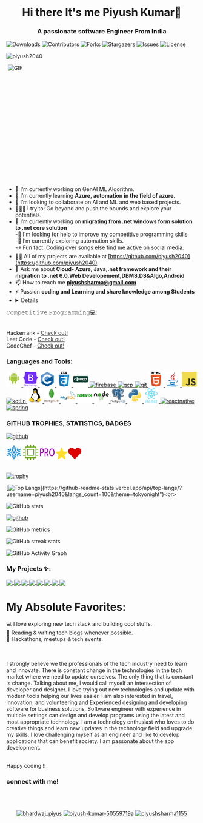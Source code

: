 <h1 align="center">Hi there It's me Piyush Kumar👋</h1>
<h3 align="center">A passionate software Engineer From India</h3>

![Downloads](https://img.shields.io/github/downloads/piyush2040/total) ![Contributors](https://img.shields.io/github/contributors/piyush2040/piyush2040?color=dark-green) ![Forks](https://img.shields.io/github/forks/piyush2040/piyush2040?style=social) ![Stargazers](https://img.shields.io/github/stars/piyush2040/piyush2040?style=social) ![Issues](https://img.shields.io/github/issues/piyush2040/piyush2040) ![License](https://img.shields.io/github/license/piyush2040/piyush2040) 

<p align="left"> <img src="https://komarev.com/ghpvc/?username=piyush2040" alt="piyush2040" /> </p>

<img align="right" alt="GIF" src="https://github.com/abhisheknaiidu/abhisheknaiidu/raw/master/code.gif?raw=true" width="500" height="320" style="max-width:100%;">

- 🔭 I’m currently working on GenAI ML Algorithm.
- 🌱 I’m currently learning  **Azure, automation in the field of azure**.<br>
- 👯 I’m looking to collaborate on AI and ML and web based projects.<br>
- 🧗🏾‍♀️ I try to: Go beyond and push the bounds and explore your potentials.<br>
- 🔭 I’m currently working on **migrating from .net windows form solution to .net core solution**<br>
-🤔 I'm looking for help to improve my competitive programming skills<br>
-🔭 I’m currently exploring automation skills.<br>
-⚡ Fun fact: Coding over songs else find me active on social media.<br>
- 👨‍💻 All of my projects are available at [https://github.com/piyush2040](https://github.com/piyush2040)
- 💬 Ask me about **Cloud- Azure, Java,.net framework and their migration to .net 6.0,Web Developement,DBMS,DS&Algo,Android**
- 📫 How to reach me **piyushsharma@gmail.com**
- ⚡ Passion **coding and Learning and share knowledge among Students**
- <details>
<summary> 𝙲𝚘𝚖𝚙𝚎𝚝𝚒𝚝𝚒𝚟𝚎 𝙿𝚛𝚘𝚐𝚛𝚊𝚖𝚖𝚒𝚗𝚐💻: </summary>
  
<br/>

Hackerrank              -  [Check out!](https://www.hackerrank.com/c0dethug)<br/>
Leet Code               -  [Check out!](https://leetcode.com/u/piyushsharma1155/)<br/>
CodeChef                -  [Check out!](https://www.codechef.com/users/codethug)<br/>

</details>




<link rel="stylesheet" type='text/css' href="https://cdn.jsdelivr.net/gh/devicons/devicon@latest/devicon.min.css" />
<h3 align="left">Languages and Tools:</h3>
<p align="left"> <a href="https://developer.android.com" target="_blank"> <img src="https://raw.githubusercontent.com/devicons/devicon/master/icons/android/android-original-wordmark.svg" alt="android" width="40" height="40"/> </a> <a href="https://azure.microsoft.com/" target="_blank"> <i class="devicon-azure-plain"></i> </a> <a href="https://getbootstrap.com" target="_blank"> <img src="https://raw.githubusercontent.com/devicons/devicon/master/icons/bootstrap/bootstrap-plain-wordmark.svg" alt="bootstrap" width="40" height="40"/> </a> <a href="https://www.cprogramming.com/" target="_blank"> <img src="https://raw.githubusercontent.com/devicons/devicon/master/icons/c/c-original.svg" alt="c" width="40" height="40"/> </a> <a href="https://www.w3schools.com/css/" target="_blank"> <img src="https://raw.githubusercontent.com/devicons/devicon/master/icons/css3/css3-original-wordmark.svg" alt="css3" width="40" height="40"/> </a> <a href="https://www.djangoproject.com/" target="_blank"> <img src="https://raw.githubusercontent.com/devicons/devicon/master/icons/django/django-original.svg" alt="django" width="40" height="40"/> </a> <a href="https://firebase.google.com/" target="_blank"> <img src="https://www.vectorlogo.zone/logos/firebase/firebase-icon.svg" alt="firebase" width="40" height="40"/> </a> <a href="https://cloud.google.com" target="_blank"> <img src="https://www.vectorlogo.zone/logos/google_cloud/google_cloud-icon.svg" alt="gcp" width="40" height="40"/> </a> <a href="https://git-scm.com/" target="_blank"> <img src="https://www.vectorlogo.zone/logos/git-scm/git-scm-icon.svg" alt="git" width="40" height="40"/> </a> <a href="https://www.w3.org/html/" target="_blank"> <img src="https://raw.githubusercontent.com/devicons/devicon/master/icons/html5/html5-original-wordmark.svg" alt="html5" width="40" height="40"/> </a> <a href="https://www.java.com" target="_blank"> <img src="https://raw.githubusercontent.com/devicons/devicon/master/icons/java/java-original.svg" alt="java" width="40" height="40"/> </a> <a href="https://developer.mozilla.org/en-US/docs/Web/JavaScript" target="_blank"> <img src="https://raw.githubusercontent.com/devicons/devicon/master/icons/javascript/javascript-original.svg" alt="javascript" width="40" height="40"/> </a> <a href="https://kotlinlang.org" target="_blank"> <img src="https://www.vectorlogo.zone/logos/kotlinlang/kotlinlang-icon.svg" alt="kotlin" width="40" height="40"/> </a> <a href="https://www.linux.org/" target="_blank"> <img src="https://raw.githubusercontent.com/devicons/devicon/master/icons/linux/linux-original.svg" alt="linux" width="40" height="40"/> </a> <a href="https://www.mongodb.com/" target="_blank"> <img src="https://raw.githubusercontent.com/devicons/devicon/master/icons/mongodb/mongodb-original-wordmark.svg" alt="mongodb" width="40" height="40"/> </a> <a href="https://www.mysql.com/" target="_blank"> <img src="https://raw.githubusercontent.com/devicons/devicon/master/icons/mysql/mysql-original-wordmark.svg" alt="mysql" width="40" height="40"/> </a> <a href="https://www.nginx.com" target="_blank"> <img src="https://raw.githubusercontent.com/devicons/devicon/master/icons/nginx/nginx-original.svg" alt="nginx" width="40" height="40"/> </a> <a href="https://nodejs.org" target="_blank"> <img src="https://raw.githubusercontent.com/devicons/devicon/master/icons/nodejs/nodejs-original-wordmark.svg" alt="nodejs" width="40" height="40"/> </a> <a href="https://www.postgresql.org" target="_blank"> <img src="https://raw.githubusercontent.com/devicons/devicon/master/icons/postgresql/postgresql-original-wordmark.svg" alt="postgresql" width="40" height="40"/> </a> <a href="https://www.python.org" target="_blank"> <img src="https://raw.githubusercontent.com/devicons/devicon/master/icons/python/python-original.svg" alt="python" width="40" height="40"/> </a> <a href="https://reactjs.org/" target="_blank"> <img src="https://raw.githubusercontent.com/devicons/devicon/master/icons/react/react-original-wordmark.svg" alt="react" width="40" height="40"/> </a> <a href="https://reactnative.dev/" target="_blank"> <img src="https://reactnative.dev/img/header_logo.svg" alt="reactnative" width="40" height="40"/> </a> <a href="https://spring.io/" target="_blank"> <img src="https://www.vectorlogo.zone/logos/springio/springio-icon.svg" alt="spring" width="40" height="40"/> </a> </p>


### GITHUB TROPHIES, STATISTICS, BADGES


[<img src='https://cdn.jsdelivr.net/npm/simple-icons@3.0.1/icons/github.svg' alt='github' height='40'>](https://github.com/piyush2040)  <br>

<a href='https://archiveprogram.github.com/'><img src='https://raw.githubusercontent.com/acervenky/animated-github-badges/master/assets/acbadge.gif' width='40' height='40'></a> <a href='https://docs.github.com/en/developers'><img src='https://raw.githubusercontent.com/acervenky/animated-github-badges/master/assets/devbadge.gif' width='40' height='40'></a> <a href='https://github.com/pricing'><img src='https://raw.githubusercontent.com/acervenky/animated-github-badges/master/assets/pro.gif' width='40' height='40'></a><a href='https://stars.github.com/'><img src='https://raw.githubusercontent.com/acervenky/animated-github-badges/master/assets/starbadge.gif' width='35' height='35'></a><a href='https://docs.github.com/en/github/supporting-the-open-source-community-with-github-sponsors'><img src='https://raw.githubusercontent.com/acervenky/animated-github-badges/master/assets/sponsorbadge.gif' width='35' height='35'></a><br><br>

[![trophy](https://github-profile-trophy.vercel.app/?username=piyush2040)](https://github.com/ryo-ma/github-profile-trophy)<br>

[![Top Langs](https://github-readme-stats.vercel.app/api/top-langs/?username=piyush2040&langs_count=100&theme=tokyonight")](https://github-readme-stats.vercel.app/api/top-langs/?username=piyush2040&langs_count=100&theme=tokyonight")<br>

![GitHub stats](https://github-readme-stats.vercel.app/api?username=piyush2040&show_icons=true&count_private=true)  





[<img src='https://cdn.jsdelivr.net/npm/simple-icons@3.0.1/icons/github.svg' alt='github' height='40'>](https://github.com/piyush2040)  

![GitHub metrics](https://metrics.lecoq.io/piyush2040)  

![GitHub streak stats](https://github-readme-streak-stats.herokuapp.com/?user=piyush2040)  


![GitHub Activity Graph](https://activity-graph.herokuapp.com/graph?username=piyush2040) 


### My Projects ✨:
  
<a href="https://github.com/piyush2040/BlogpostApplication">
  <img align="center" src="https://github-readme-stats.vercel.app/api/pin/?username=piyush2040&repo=BlogpostApplication&theme=tokyonight" />
</a>

<a href="https://github.com/piyush2040/CourseRestApi">
 <img align="center" src="https://github-readme-stats.vercel.app/api/pin/?username=piyush2040&repo=CourseRestApi&theme=tokyonight" />
</a>

<a href="https://github.com/piyush2040/FlappyBird-Game">
  <img align="center" src="https://github-readme-stats.vercel.app/api/pin/?username=piyush2040&repo=FlappyBird-Game&theme=tokyonight" />
</a>

<a href="https://github.com/piyush2040/ModernBanking-Management-System">
 <img align="center" src="https://github-readme-stats.vercel.app/api/pin/?username=piyush2040&repo=ModernBanking-Management-System&theme=tokyonight" />
</a>

<a href="https://github.com/piyush2040/Unityforlife">
 <img align="center" src="https://github-readme-stats.vercel.app/api/pin/?username=piyush2040&repo=Unityforlife&theme=tokyonight" />
</a>

<a href="https://github.com/piyush2040/Todo-app.git">
 <img align="center" src="https://github-readme-stats.vercel.app/api/pin/?username=piyush2040&repo=Todo-app&theme=tokyonight" />
</a>


<a href="https://github.com/piyush2040/JPMorganChase-Virtual-Internship.git">
 <img align="center" src="https://github-readme-stats.vercel.app/api/pin/?username=piyush2040&repo=JPMorganChase-Virtual-Internship&theme=tokyonight" />
</a>


<a href="https://github.com/piyush2040/ML_Algorithm_Cord.git">
 <img align="center" src="https://github-readme-stats.vercel.app/api/pin/?username=piyush2040&repo=ML_Algorithm_Cord&theme=tokyonight" />
</a>





# My Absolute Favorites:<br>
💻   I love exploring new tech stack and building cool stuffs.<br>
📰   Reading & writing tech blogs whenever possible.<br>
🍕   Hackathons, meetups & tech events.<br>





<br><br>
I strongly believe we the professionals of the tech industry need to learn and innovate. There is constant change in the technologies in the tech market where we need to update ourselves. The only thing that is constant is change. Talking about me, I would call myself an intersection of developer and designer. I love trying out new technologies and update with modern tools helping our lives easier. I am also interested in travel, innovation, and volunteering and Experienced designing and developing software for business solutions, Software engineer with experience in multiple settings can design and develop programs using the latest and most appropriate technology. I am a technology enthusiast who loves to do creative things and learn new updates in the technology field and upgrade my skills. I love challenging myself as an engineer and like to develop applications that can benefit society. I am passonate about the app development. <br><br>

Happy coding !!

<h3 ><strong style="text-align:center">connect with me!</strong></h3><br><br>

<p align="center">
<a href="https://twitter.com/bhardwaj_piyus" target="blank"><img align="center" src="https://cdn.jsdelivr.net/npm/simple-icons@3.0.1/icons/twitter.svg" alt="bhardwaj_piyus" height="30" width="30" /></a>
<a href="https://www.linkedin.com/in/piyush-kumar-50559719a/" target="blank"><img align="center" src="https://cdn.jsdelivr.net/npm/simple-icons@3.0.1/icons/linkedin.svg" alt="piyush-kumar-50559719a" height="30" width="30" /></a>
<a href="https://leetcode.com/u/piyushsharma1155/" target="blank"><img align="center" src="https://cdn.jsdelivr.net/npm/simple-icons@3.0.1/icons/leetcode.svg" alt="piyushsharma1155" height="30" width="30" /></a>
</p>
